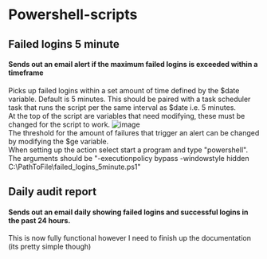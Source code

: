 # Powershell-scripts
## Failed logins 5 minute
#### Sends out an email alert if the maximum failed logins is exceeded within a timeframe
Picks up failed logins within a set amount of time defined by the $date variable. Default is 5 minutes.
This should be paired with a task scheduler task that runs the script per the same interval as $date i.e. 5 minutes. <br/>
At the top of the script are variables that need modifying, these must be changed for the script to work.
![image](https://user-images.githubusercontent.com/47357003/80148793-78c16c80-85ad-11ea-984d-82396497b96c.png) <br/>
The threshold for the amount of failures that trigger an alert can be changed by modifying the $ge variable. <br/>
When setting up the action select start a program and type "powershell". The arguments should be "-executionpolicy bypass -windowstyle hidden C:\PathToFile\failed_logins_5minute.ps1"

## Daily audit report
#### Sends out an email daily showing failed logins and successful logins in the past 24 hours.
This is now fully functional however I need to finish up the documentation (its pretty simple though)
